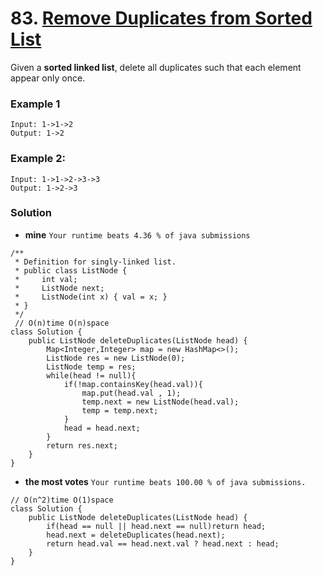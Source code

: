 # 83. [Remove Duplicates from Sorted List](https://leetcode.com/problems/remove-duplicates-from-sorted-list/description/)

Given a **sorted linked list**, delete all duplicates such that each element appear only once.

### Example 1
    Input: 1->1->2
    Output: 1->2

### Example 2:
    Input: 1->1->2->3->3
    Output: 1->2->3
    
### Solution

* **mine** `Your runtime beats 4.36 % of java submissions`
```
/**
 * Definition for singly-linked list.
 * public class ListNode {
 *     int val;
 *     ListNode next;
 *     ListNode(int x) { val = x; }
 * }
 */
 // O(n)time O(n)space
class Solution {
    public ListNode deleteDuplicates(ListNode head) {
        Map<Integer,Integer> map = new HashMap<>();
        ListNode res = new ListNode(0);
        ListNode temp = res;
        while(head != null){
            if(!map.containsKey(head.val)){
                map.put(head.val , 1);
                temp.next = new ListNode(head.val);
                temp = temp.next;
            }
            head = head.next;
        }
        return res.next;
    }
}
```


* **the most votes**  `Your runtime beats 100.00 % of java submissions.`
```
// O(n^2)time O(1)space
class Solution {
    public ListNode deleteDuplicates(ListNode head) {
        if(head == null || head.next == null)return head;
        head.next = deleteDuplicates(head.next);
        return head.val == head.next.val ? head.next : head;
    }
}
```
